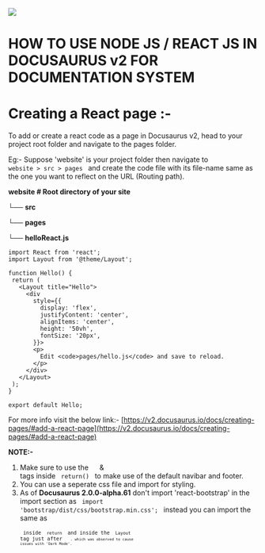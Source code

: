 ![](RackMultipart20200824-4-dr4oqv_html_1dcb9ecd3264016f.png)

# HOW TO USE NODE JS / REACT JS IN DOCUSAURUS v2 FOR DOCUMENTATION SYSTEM

# **Creating a React page :-**

To add or create a react code as a page in Docusaurus v2, head to your project root folder and navigate to the pages folder.

Eg:-
Suppose &#39;website&#39; is your project folder then navigate to <code> website > src > pages </code> and create the code file with its file-name same as the one you want to reflect on the URL (Routing path).

**website # Root directory of your site**

└── **src**

└── **pages**

└── **helloReact.js**
 
 ```
import React from 'react';
import Layout from '@theme/Layout';

function Hello() {
  return (
    <Layout title="Hello">
      <div
        style={{
          display: 'flex',
          justifyContent: 'center',
          alignItems: 'center',
          height: '50vh',
          fontSize: '20px',
        }}>
        <p>
          Edit <code>pages/hello.js</code> and save to reload.
        </p>
      </div>
    </Layout>
  );
}

export default Hello;
```
For more info visit the below link:- 
[https://v2.docusaurus.io/docs/creating-pages/#add-a-react-page](https://v2.docusaurus.io/docs/creating-pages/#add-a-react-page)

**NOTE:-**
1) Make sure to use the <code> <Layout> </code> & <code> </Layout> </code> tags inside <code> return() </code> to make use of the default navibar and footer.
2) You can use a seperate css file and import for styling.
3) As of **Docusaurus 2.0.0-alpha.61** don't import 'react-bootstrap' in the import section as <code> import 'bootstrap/dist/css/bootstrap.min.css'; </code> instead you can import the same as  <code> <link rel="stylesheet" href="https://maxcdn.bootstrapcdn.com/bootstrap/4.5.2/css/bootstrap.min.css"/> <code> inside <code> return </code> and inside the <code> Layout </code> tag just after <code> <Layout> <code>. which was observed to cause issues with 'Dark Mode'.
